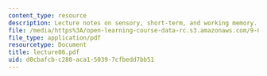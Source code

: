 ```yaml
---
content_type: resource
description: Lecture notes on sensory, short-term, and working memory.
file: /media/https%3A/open-learning-course-data-rc.s3.amazonaws.com/9-03-neural-basis-of-learning-and-memory-fall-2007/d0cbafcbc280aca150397cfbedd7bb51_lecture06.pdf
file_type: application/pdf
resourcetype: Document
title: lecture06.pdf
uid: d0cbafcb-c280-aca1-5039-7cfbedd7bb51
---
```

